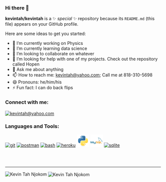 ### Hi there 👋
**kevintah/kevintah** is a ✨ _special_ ✨ repository because its `README.md` (this file) appears on your GitHub profile.

Here are some ideas to get you started:

- 🔭 I’m currently working on Physics 
- 🌱 I’m currently learning data science
- 👯 I’m looking to collaborate on whatever
- 🤔 I’m looking for help with one of my projects. Check out the repository called Hopen
- 💬 Ask me about anything
- 📫 How to reach me: kevintah@yahoo.com; Call me at 818-310-5698
- 😄 Pronouns: he/him/his
- ⚡ Fun fact: I can do back flips



<h3 align="left">Connect with me:</h3>
<p align="left">

<a href="mailto:kevintah@yahoo.com" target="blank"><img align="center" src="https://img.shields.io/badge/kevintah@yahoo.com-red?style=flat-square&logo=Gmail&logoColor=white" alt="kevintah@yahoo.com" /></a>
</p>


<h3 align="left">Languages and Tools:</h3>
<p align="left">
  <a href="https://git-scm.com/" target="_blank"><img src="https://www.vectorlogo.zone/logos/git-scm/git-scm-icon.svg" alt="git" width="40" height="40"/></a>
  <a href="https://postman.com" target="_blank"><img src="https://www.vectorlogo.zone/logos/getpostman/getpostman-icon.svg" alt="postman" width="40" height="40"/></a>
  <a href="https://www.gnu.org/software/bash/" target="_blank"><img src="https://www.vectorlogo.zone/logos/gnu_bash/gnu_bash-icon.svg" alt="bash" width="40" height="40"/></a>
<a href="https://heroku.com" target="_blank"><img src="https://www.vectorlogo.zone/logos/heroku/heroku-icon.svg" alt="heroku" width="40" height="40"/></a>
<a href="https://www.python.org" target="_blank"><img src="https://raw.githubusercontent.com/devicons/devicon/master/icons/python/python-original.svg" alt="python" width="40" height="40"/></a>
<a href="https://www.mysql.com/" target="_blank"><img src="https://raw.githubusercontent.com/devicons/devicon/master/icons/mysql/mysql-original-wordmark.svg" alt="mysql" width="40" height="40"/></a>
<a href="https://www.sqlite.org/" target="_blank"><img src="https://www.vectorlogo.zone/logos/sqlite/sqlite-icon.svg" alt="sqlite" width="40" height="40"/></a>

</p>

<br />
<br />

---

<p>
  <img align="left" src="https://github-readme-stats.vercel.app/api/top-langs/?username=kevintah&show_icons=true&locale=en&layout=compact&theme=algolia" alt="Kevin Tah Njokom" />
</p>

<p>&nbsp;<img align="center" src="https://github-readme-stats.vercel.app/api?username=kevintah&show_icons=true&locale=en&card_width=42&theme=algolia" alt="Kevin Tah Njokom" /></p>
